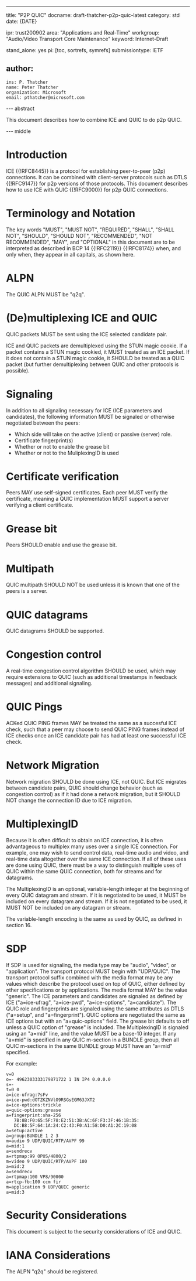 ---
title: "P2P QUIC"
docname: draft-thatcher-p2p-quic-latest
category: std
date: {DATE}

ipr: trust200902
area: "Applications and Real-Time"
workgroup: "Audio/Video Transport Core Maintenance"
keyword: Internet-Draft

stand_alone: yes
pi: [toc, sortrefs, symrefs]
submissiontype: IETF

author:
 -
    ins: P. Thatcher
    name: Peter Thatcher
    organization: Microsoft
    email: pthatcher@microsoft.com

--- abstract

This document describes how to combine ICE and QUIC to do p2p QUIC.

--- middle

# Introduction

ICE {{!RFC8445}} is a protocol for establishing peer-to-peer (p2p) connections.
It can be combined with client-server protocols such as DTLS {{!RFC9147}} for p2p versions of those protocols.
This document describes how to use ICE with QUIC {{!RFC9000}} for p2p QUIC connections.

# Terminology and Notation

The key words "MUST", "MUST NOT", "REQUIRED", "SHALL", "SHALL NOT", "SHOULD",
"SHOULD NOT", "RECOMMENDED", "NOT RECOMMENDED", "MAY", and "OPTIONAL" in this
document are to be interpreted as described in BCP 14 {{!RFC2119}} {{!RFC8174}}
when, and only when, they appear in all capitals, as shown here.

# ALPN

The QUIC ALPN MUST be "q2q".

# (De)multiplexing ICE and QUIC

QUIC packets MUST be sent using the ICE selected candidate pair.

ICE and QUIC packets are demultiplexed using the STUN magic cookie.  If a packet contains a STUN magic cookied, it MUST treated as an ICE packet.
If it does not contain a STUN magic cookie, it SHOULD be treated as a QUIC packet (but further demultiplexing between QUIC and other protocols is possible).

# Signaling

In addition to all signaling necessary for ICE (ICE parameters and candidates), the following information MUST be signaled or otherwise negotiated between the peers:
- Which side will take on the active (client) or passive (server) role.
- Certificate fingerprint(s)
- Whether or not to enable the grease bit
- Whether or not to the MuliplexingID is used

# Certificate verification

Peers MAY use self-signed certificates.  Each peer MUST verify the certificate, meaning a QUIC implementation MUST support a server verifying a client certificate.

# Grease bit

Peers SHOULD enable and use the grease bit.

# Multipath

QUIC multipath SHOULD NOT be used unless it is known that one of the peers is a server.

# QUIC datagrams

QUIC datagrams SHOULD be supported.

# Congestion control

A real-time congestion control algorithm SHOULD be used, which may require extensions to QUIC (such as additional timestamps in feedback messages) and additional signaling.

# QUIC Pings

ACKed QUIC PING frames MAY be treated the same as a succesful ICE check, such that a peer may choose to send QUIC PING frames instead of ICE checks once an ICE candidate pair
has had at least one successful ICE check.

# Network Migration

Network migration SHOULD be done using ICE, not QUIC.  But ICE migrates between candidate pairs, QUIC should change behavior (such as congestion control) as if
it had done a network migration, but it SHOULD NOT change the connection ID due to ICE migration.

# MultiplexingID

Because it is often difficult to obtain an ICE connection, it is often advantageous to multiplex many uses over a single ICE connection.
For example, one may wish to send control data, real-time audio and video, and real-time data altogether over the same ICE connection.
If all of these uses are done using QUIC, there must be a way to distinguish multiple uses of QUIC within the same QUIC connection,
both for streams and for datagrams.

The MultiplexingID is an optional, variable-length integer at the beginning of every QUIC datagram and stream.  If it is negotiated to be used,
it MUST be included on every datagram and stream.  If it is not negotiated to be used, it MUST NOT be included on any datagram or stream.

The variable-length encoding is the same as used by QUIC, as defined in section 16.

# SDP

If SDP is used for signaling, the media type may be "audio", "video", or "application".
The transport protocol MUST begin with "UDP/QUIC".
The transport protocol suffix combined with the media format may be any values which describe the protocol used on top of QUIC, either defined by other specifications or by applications.  The media format MAY be the value "generic".
The ICE parameters and candidates are signaled as defined by ICE ("a=ice-ufrag", "a=ice-pwd", "a=ice-options", "a=candidate").
The QUIC role and fingerprints are signaled using the same attributes as DTLS ("a=setup", and "a=fingerprint").
QUIC options are negotiated the same as ICE options but with an "a=quic-options" field.
The grease bit defaults to off unless a QUIC option of "grease" is included.
The MultiplexingID is signaled using an "a=mid" line, and the value MUST be a base-10 integer.  If any "a=mid" is specified in any QUIC m-section in a BUNDLE group, then all QUIC m-sections in the same BUNDLE group MUST have an "a=mid" specified.

For example:

~~~
v=0
o=- 4962303333179871722 1 IN IP4 0.0.0.0
s=-
t=0 0
a=ice-ufrag:7sFv
a=ice-pwd:dOTZKZNVlO9RSGsEGM63JXT2
a=ice-options:trickle
a=quic-options:grease
a=fingerprint:sha-256
   7B:8B:F0:65:5F:78:E2:51:3B:AC:6F:F3:3F:46:1B:35:
   DC:B8:5F:64:1A:24:C2:43:F0:A1:58:D0:A1:2C:19:08
a=setup:active
a=group:BUNDLE 1 2 3
m=audio 9 UDP/QUIC/RTP/AVPF 99
a=mid:1
a=sendrecv
a=rtpmap:99 OPUS/4800/2
m=video 9 UDP/QUIC/RTP/AVPF 100
a=mid:2
a=sendrecv
a=rtpmap:100 VP8/90000
a=rtcp-fb:100 ccm fir
m=application 9 UDP/QUIC generic
a=mid:3
~~~

# Security Considerations

This document is subject to the security considerations of ICE and QUIC.

# IANA Considerations

The ALPN "q2q" should be registered.
